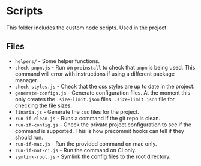# Scripts

This folder includes the custom node scripts. Used in the project.

## Files

- `helpers/` - Some helper functions.
- `check-pnpm.js` - Run on `preinstall` to check that `pnpm` is being used. This
  command will error with instructions if using a different package manager.
- `check-styles.js` - Check that the css styles are up to date in the project.
- `generate-configs.js` - Generate configuration files. At the moment this only
  creates the `.size-limit.json` files. `.size-limit.json` file for checking the
  file sizes.
- `linaria.js` - Generate the `css` files for the project.
- `run-if-clean.js` - Runs a command if the git repo is clean.
- `run-if-config.js` - Check the private project configuration to see if the
  command is supported. This is how precommit hooks can tell if they should run.
- `run-if-mac.js` - Run the provided command on mac only.
- `run-if-not-ci.js` - Run the command on CI only.
- `symlink-root.js` - Symlink the config files to the root directory.
